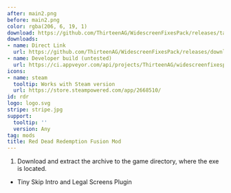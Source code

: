 ```yaml
---
after: main2.png
before: main2.png
color: rgba(206, 6, 19, 1)
download: https://github.com/ThirteenAG/WidescreenFixesPack/releases/tag/rdr
downloads:
- name: Direct Link
  url: https://github.com/ThirteenAG/WidescreenFixesPack/releases/download/rdr/RedDeadRedemption.FusionMod.zip
- name: Developer build (untested)
  url: https://ci.appveyor.com/api/projects/ThirteenAG/widescreenfixespack/artifacts/RedDeadRedemption.FusionMod.zip?branch=master
icons:
- name: steam
  tooltip: Works with Steam version
  url: https://store.steampowered.com/app/2668510/
id: rdr
logo: logo.svg
stripe: stripe.jpg
support:
  tooltip: ''
  version: Any
tag: mods
title: Red Dead Redemption Fusion Mod
---
```


1. Download and extract the archive to the game directory, where the exe is located.

* Tiny Skip Intro and Legal Screens Plugin
